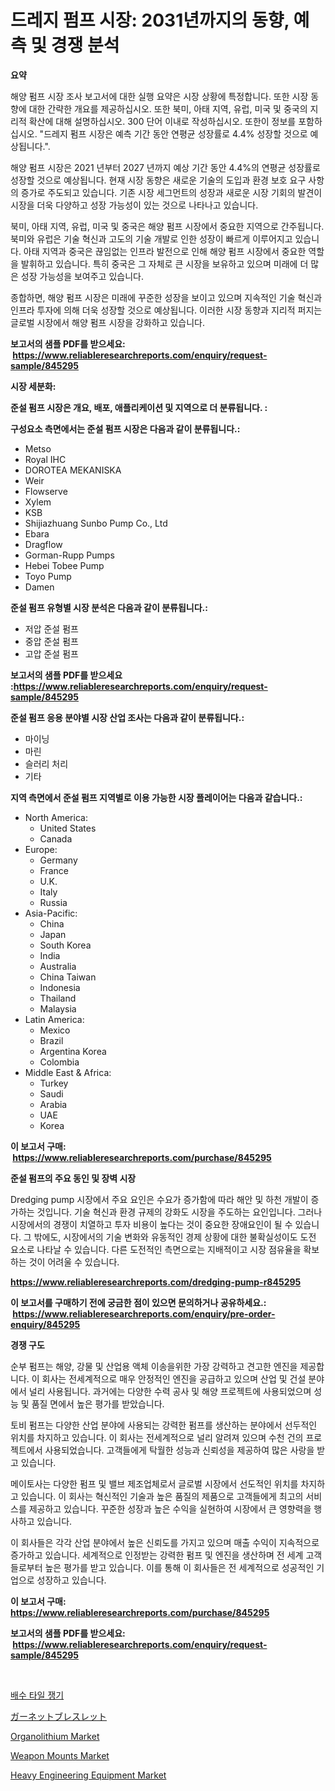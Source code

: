<p><h1>드레지 펌프 시장: 2031년까지의 동향, 예측 및 경쟁 분석</h1></p><p><strong>요약</strong></p>
<p><p>해양 펌프 시장 조사 보고서에 대한 실행 요약은 시장 상황에 특정합니다. 또한 시장 동향에 대한 간략한 개요를 제공하십시오. 또한 북미, 아태 지역, 유럽, 미국 및 중국의 지리적 확산에 대해 설명하십시오. 300 단어 이내로 작성하십시오. 또한이 정보를 포함하십시오. "드레지 펌프 시장은 예측 기간 동안 연평균 성장률로 4.4% 성장할 것으로 예상됩니다.".</p><p>해양 펌프 시장은 2021 년부터 2027 년까지 예상 기간 동안 4.4%의 연평균 성장률로 성장할 것으로 예상됩니다. 현재 시장 동향은 새로운 기술의 도입과 환경 보호 요구 사항의 증가로 주도되고 있습니다. 기존 시장 세그먼트의 성장과 새로운 시장 기회의 발견이 시장을 더욱 다양하고 성장 가능성이 있는 것으로 나타나고 있습니다.</p><p>북미, 아태 지역, 유럽, 미국 및 중국은 해양 펌프 시장에서 중요한 지역으로 간주됩니다. 북미와 유럽은 기술 혁신과 고도의 기술 개발로 인한 성장이 빠르게 이루어지고 있습니다. 아태 지역과 중국은 끊임없는 인프라 발전으로 인해 해양 펌프 시장에서 중요한 역할을 발휘하고 있습니다. 특히 중국은 그 자체로 큰 시장을 보유하고 있으며 미래에 더 많은 성장 가능성을 보여주고 있습니다.</p><p>종합하면, 해양 펌프 시장은 미래에 꾸준한 성장을 보이고 있으며 지속적인 기술 혁신과 인프라 투자에 의해 더욱 성장할 것으로 예상됩니다. 이러한 시장 동향과 지리적 퍼지는 글로벌 시장에서 해양 펌프 시장을 강화하고 있습니다.</p></p>
<p><strong>보고서의 샘플 PDF를 받으세요: &nbsp;<a href="https://www.reliableresearchreports.com/enquiry/request-sample/845295">https://www.reliableresearchreports.com/enquiry/request-sample/845295</a></strong></p>
<p><strong>시장 세분화:</strong></p>
<p><strong> 준설 펌프 시장은 개요, 배포, 애플리케이션 및 지역으로 더 분류됩니다. :</strong></p>
<p><strong>구성요소 측면에서는 준설 펌프 시장은 다음과 같이 분류됩니다.:</strong></p>
<p><ul><li>Metso</li><li>Royal IHC</li><li>DOROTEA MEKANISKA</li><li>Weir</li><li>Flowserve</li><li>Xylem</li><li>KSB</li><li>Shijiazhuang Sunbo Pump Co., Ltd</li><li>Ebara</li><li>Dragflow</li><li>Gorman-Rupp Pumps</li><li>Hebei Tobee Pump</li><li>Toyo Pump</li><li>Damen</li></ul></p>
<p><strong> 준설 펌프 유형별 시장 분석은 다음과 같이 분류됩니다.:</strong></p>
<p><ul><li>저압 준설 펌프</li><li>중압 준설 펌프</li><li>고압 준설 펌프</li></ul></p>
<p><strong>보고서의 샘플 PDF를 받으세요 :<a href="https://www.reliableresearchreports.com/enquiry/request-sample/845295">https://www.reliableresearchreports.com/enquiry/request-sample/845295</a></strong></p>
<p><strong> 준설 펌프 응용 분야별 시장 산업 조사는 다음과 같이 분류됩니다.:</strong></p>
<p><ul><li>마이닝</li><li>마린</li><li>슬러리 처리</li><li>기타</li></ul></p>
<p><strong>지역 측면에서 준설 펌프 지역별로 이용 가능한 시장 플레이어는 다음과 같습니다.:</strong></p>
<p><ul>
    <li>
        North America:
        <ul>
            <li>United States</li>
            <li>Canada</li>
        </ul>
    </li>
    <li>
        Europe:
        <ul>
            <li>Germany</li>
            <li>France</li>
            <li>U.K.</li>
            <li>Italy</li>
            <li>Russia</li>
        </ul>
    </li>
    <li>
        Asia-Pacific:
        <ul>
            <li>China</li>
            <li>Japan</li>
            <li>South Korea</li>
            <li>India</li>
            <li>Australia</li>
            <li>China Taiwan</li>
            <li>Indonesia</li>
            <li>Thailand</li>
            <li>Malaysia</li>
        </ul>
    </li>
    <li>
        Latin America:
        <ul>
            <li>Mexico</li>
            <li>Brazil</li>
            <li>Argentina Korea</li>
            <li>Colombia</li>
        </ul>
    </li>
    <li>
        Middle East & Africa:
        <ul>
            <li>Turkey</li>
            <li>Saudi</li>
            <li>Arabia</li>
            <li>UAE</li>
            <li>Korea</li>
        </ul>
    </li>
    </ul></p>
<p><strong>이 보고서 구매: &nbsp;<a href="https://www.reliableresearchreports.com/purchase/845295">https://www.reliableresearchreports.com/purchase/845295</a></strong></p>
<p><strong>준설 펌프의 주요 동인 및 장벽 시장</strong></p>
<p><p>Dredging pump 시장에서 주요 요인은 수요가 증가함에 따라 해안 및 하천 개발이 증가하는 것입니다. 기술 혁신과 환경 규제의 강화도 시장을 주도하는 요인입니다. 그러나 시장에서의 경쟁이 치열하고 투자 비용이 높다는 것이 중요한 장애요인이 될 수 있습니다. 그 밖에도, 시장에서의 기술 변화와 유동적인 경제 상황에 대한 불확실성이도 도전 요소로 나타날 수 있습니다. 다른 도전적인 측면으로는 지배적이고 시장 점유율을 확보하는 것이 어려울 수 있습니다.</p></p>
<p><strong><a href="https://www.reliableresearchreports.com/dredging-pump-r845295">https://www.reliableresearchreports.com/dredging-pump-r845295</a></strong></p>
<p><strong>이 보고서를 구매하기 전에 궁금한 점이 있으면 문의하거나 공유하세요.: &nbsp;<a href="https://www.reliableresearchreports.com/enquiry/pre-order-enquiry/845295">https://www.reliableresearchreports.com/enquiry/pre-order-enquiry/845295</a></strong></p>
<p><strong>경쟁 구도</strong></p>
<p><p>순부 펌프는 해양, 강물 및 산업용 액체 이송을위한 가장 강력하고 견고한 엔진을 제공합니다. 이 회사는 전세계적으로 매우 안정적인 엔진을 공급하고 있으며 산업 및 건설 분야에서 널리 사용됩니다. 과거에는 다양한 수력 공사 및 해양 프로젝트에 사용되었으며 성능 및 품질 면에서 높은 평가를 받았습니다.</p><p>토비 펌프는 다양한 산업 분야에 사용되는 강력한 펌프를 생산하는 분야에서 선두적인 위치를 차지하고 있습니다. 이 회사는 전세계적으로 널리 알려져 있으며 수천 건의 프로젝트에서 사용되었습니다. 고객들에게 탁월한 성능과 신뢰성을 제공하여 많은 사랑을 받고 있습니다.</p><p>메이토사는 다양한 펌프 및 밸브 제조업체로서 글로벌 시장에서 선도적인 위치를 차지하고 있습니다. 이 회사는 혁신적인 기술과 높은 품질의 제품으로 고객들에게 최고의 서비스를 제공하고 있습니다. 꾸준한 성장과 높은 수익을 실현하여 시장에서 큰 영향력을 행사하고 있습니다.</p><p>이 회사들은 각각 산업 분야에서 높은 신뢰도를 가지고 있으며 매출 수익이 지속적으로 증가하고 있습니다. 세계적으로 인정받는 강력한 펌프 및 엔진을 생산하며 전 세계 고객들로부터 높은 평가를 받고 있습니다. 이를 통해 이 회사들은 전 세계적으로 성공적인 기업으로 성장하고 있습니다.</p></p>
<p><strong>이 보고서 구매: &nbsp; <a href="https://www.reliableresearchreports.com/purchase/845295">https://www.reliableresearchreports.com/purchase/845295</a></strong></p>
<p><strong>보고서의 샘플 PDF를 받으세요: &nbsp;<a href="https://www.reliableresearchreports.com/enquiry/request-sample/845295">https://www.reliableresearchreports.com/enquiry/request-sample/845295</a></strong><strong></strong></p>
<p>&nbsp;</p>
<p><p><a href="https://github.com/oajzkywllm460/Market-Research-Report-List-1/blob/main/697676118993.md">배수 타일 쟁기</a></p><p><a href="https://github.com/cbigkbh02719/Market-Research-Report-List-1/blob/main/837395720595.md">ガーネットブレスレット</a></p><p><a href="https://issuu.com/reportprime-2/docs/organolithium-market-size-2030.pptx">Organolithium Market</a></p><p><a href="https://github.com/CliffMedina6/Market-Research-Report-List-4/blob/main/weapon-mounts-market.md">Weapon Mounts Market</a></p><p><a href="https://github.com/provorikovar/Market-Research-Report-List-3/blob/main/heavy-engineering-equipment-market.md">Heavy Engineering Equipment Market</a></p></p>